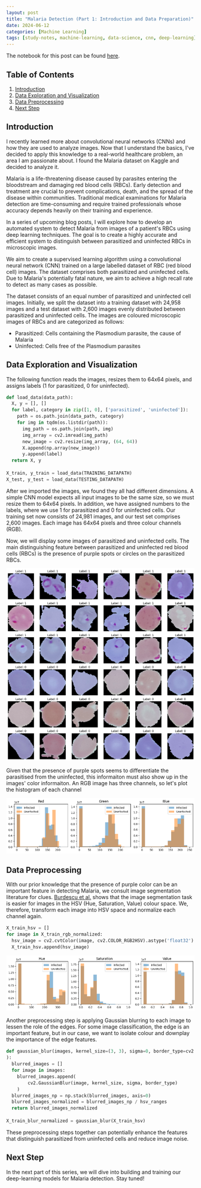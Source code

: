 ```yaml
---
layout: post
title: "Malaria Detection (Part 1: Introduction and Data Preparation)"
date: 2024-06-12
categories: [Machine Learning]
tags: [study-notes, machine-learning, data-science, cnn, deep-learning]
---
```


<script type="text/javascript" src="https://cdn.mathjax.org/mathjax/latest/MathJax.js?config=default"></script>

The notebook for this post can be found [here](https://github.com/steveya/data-science/blob/main/notebook/malaria-detection/malaria-detection.ipynb).

## Table of Contents
1. [Introduction](#introduction)
2. [Data Exploration and Visualization](#data-exploration-and-visualization)
3. [Data Preprocessing](#data-preprocessing)
4. [Next Step](#next-step)


## Introduction
I recently learned more about convolutional neural networks (CNNs) and how they are used to analyze images. Now that I understand the basics, I've decided to apply this knowledge to a real-world healthcare problem, an area I am passionate about. I found the Malaria dataset on Kaggle and decided to analyze it.

Malaria is a life-threatening disease caused by parasites entering the bloodstream and damaging red blood cells (RBCs). Early detection and treatment are crucial to prevent complications, death, and the spread of the disease within communities. Traditional medical examinations for Malaria detection are time-consuming and require trained professionals whose accuracy depends heavily on their training and experience.

In a series of upcoming blog posts, I will explore how to develop an automated system to detect Malaria from images of a patient's RBCs using deep learning techniques. The goal is to create a highly accurate and efficient system to distinguish between parasitized and uninfected RBCs in microscopic images.

We aim to create a supervised learning algorithm using a convolutional neural network (CNN) trained on a large labelled dataset of RBC (red blood cell) images. The dataset comprises both parasitized and uninfected cells. Due to Malaria's potentially fatal nature, we aim to achieve a high recall rate to detect as many cases as possible.

The dataset consists of an equal number of parasitized and uninfected cell images. Initially, we split the dataset into a training dataset with 24,958 images and a test dataset with 2,600 images evenly distributed between parasitized and uninfected cells. The images are coloured microscopic images of RBCs and are categorized as follows:

- Parasitized: Cells containing the Plasmodium parasite, the cause of Malaria
- Uninfected: Cells free of the Plasmodium parasites


## Data Exploration and Visualization

The following function reads the images, resizes them to 64x64 pixels, and assigns labels (1 for parasitized, 0 for uninfected).

```python
def load_data(data_path):
  X, y = [], []
  for label, category in zip([1, 0], ['parasitized', 'uninfected']):
    path = os.path.join(data_path, category)
    for img in tqdm(os.listdir(path)):
      img_path = os.path.join(path, img)
      img_array = cv2.imread(img_path)
      new_image = cv2.resize(img_array, (64, 64))
      X.append(np.array(new_image))
      y.append(label)
  return X, y

X_train, y_train = load_data(TRAINING_DATAPATH)
X_test, y_test = load_data(TESTING_DATAPATH)
```

After we imported the images, we found they all had different dimensions. A simple CNN model expects all input images to be the same size, so we must resize them to 64x64 pixels. In addition, we have assigned numbers to the labels, where we use 1 for parasitized and 0 for uninfected cells. Our training set now consists of 24,981 images, and our test set comprises 2,600 images. Each image has 64x64 pixels and three colour channels (RGB).

Now, we will display some images of parasitized and uninfected cells. The main distinguishing feature between parasitized and uninfected red blood cells (RBCs) is the presence of purple spots or circles on the parasitized RBCs.

![Figure 1. Samples of Parasitized and Uninfected RBCs](/assets/img/post_assets/malaria-detection/cell_images_sample.png)

Given that the presence of purple spots seems to differentiate the parasitised from the uninfected, this informaiton must also show up in the images' color informaiton. An RGB image has three channels, so let's plot the histogram of each channel
    
![Figure 2. Histogram of RGB channels in Parasitized and Uninfected RBC Images](/assets/img/post_assets/malaria-detection/rgb_channels.png)

## Data Preprocessing

With our prior knowledge that the presence of purple color can be an important feature in detecting Malaria, we consult image segmentation literature for clues. [Burdescu et al.](https://link.springer.com/chapter/10.1007/978-3-642-04697-1_57) shows that the image segmentation task is easier for images in the HSV (Hue, Saturation, Value) colour space. We, therefore, transform each image into HSV space and normalize each channel again.

```python
X_train_hsv = []
for image in X_train_rgb_normalized:
  hsv_image = cv2.cvtColor(image, cv2.COLOR_RGB2HSV).astype('float32')
  X_train_hsv.append(hsv_image)
```

![Figure 3. Histogram of HSV channels in Parasitized and Uninfected RBC Images](/assets/img/post_assets/malaria-detection/hsv_channels.png)

Another preprocessing step is applying Gaussian blurring to each image to lessen the role of the edges. For some image classification, the edge is an important feature, but in our case, we want to isolate colour and downplay the importance of the edge features.

```python
def gaussian_blur(images, kernel_size=(3, 3), sigma=0, border_type=cv2.BORDER_DEFAULT, hsv_ranges = np.array([360, 1, 1])
):
  blurred_images = []
  for image in images:
    blurred_images.append(
        cv2.GaussianBlur(image, kernel_size, sigma, border_type)
    )
  blurred_images_np = np.stack(blurred_images, axis=0)
  blurred_images_normalized = blurred_images_np / hsv_ranges
  return blurred_images_normalized

X_train_blur_normalized = gaussian_blur(X_train_hsv)
```

These preprocessing steps together can potentially enhance the features that distinguish parasitized from uninfected cells and reduce image noise.

## Next Step
In the next part of this series, we will dive into building and training our deep-learning models for Malaria detection. Stay tuned!